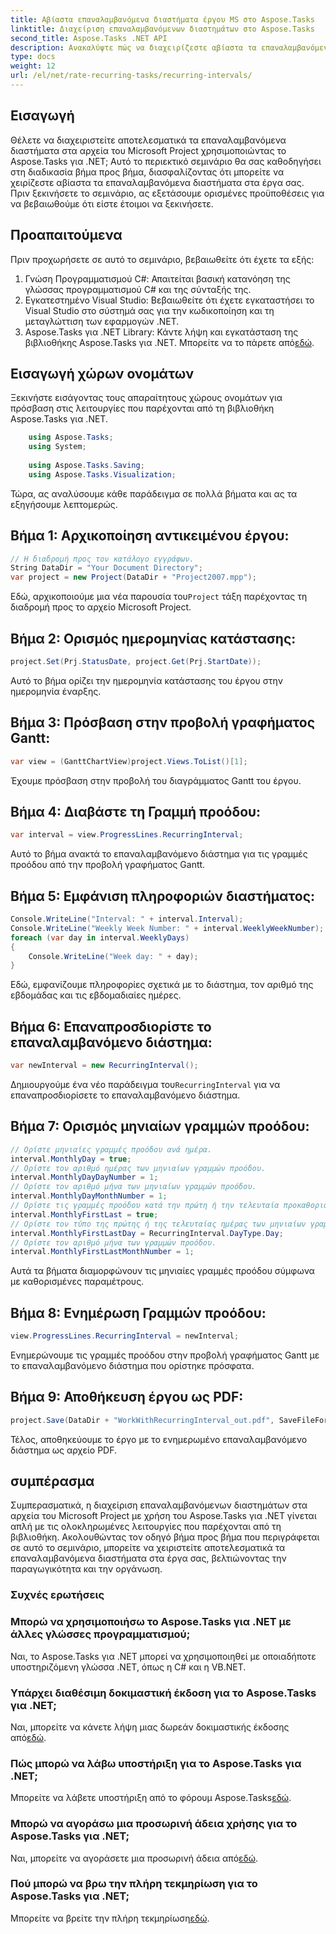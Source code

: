 ```yaml
---
title: Αβίαστα επαναλαμβανόμενα διαστήματα έργου MS στο Aspose.Tasks
linktitle: Διαχείριση επαναλαμβανόμενων διαστημάτων στο Aspose.Tasks
second_title: Aspose.Tasks .NET API
description: Ανακαλύψτε πώς να διαχειρίζεστε αβίαστα τα επαναλαμβανόμενα διαστήματα στο MS Project χρησιμοποιώντας το Aspose.Tasks για .NET.
type: docs
weight: 12
url: /el/net/rate-recurring-tasks/recurring-intervals/
---
```

## Εισαγωγή
Θέλετε να διαχειριστείτε αποτελεσματικά τα επαναλαμβανόμενα διαστήματα στα αρχεία του Microsoft Project χρησιμοποιώντας το Aspose.Tasks για .NET; Αυτό το περιεκτικό σεμινάριο θα σας καθοδηγήσει στη διαδικασία βήμα προς βήμα, διασφαλίζοντας ότι μπορείτε να χειρίζεστε αβίαστα τα επαναλαμβανόμενα διαστήματα στα έργα σας. Πριν ξεκινήσετε το σεμινάριο, ας εξετάσουμε ορισμένες προϋποθέσεις για να βεβαιωθούμε ότι είστε έτοιμοι να ξεκινήσετε.
## Προαπαιτούμενα
Πριν προχωρήσετε σε αυτό το σεμινάριο, βεβαιωθείτε ότι έχετε τα εξής:
1. Γνώση Προγραμματισμού C#: Απαιτείται βασική κατανόηση της γλώσσας προγραμματισμού C# και της σύνταξής της.
2. Εγκατεστημένο Visual Studio: Βεβαιωθείτε ότι έχετε εγκαταστήσει το Visual Studio στο σύστημά σας για την κωδικοποίηση και τη μεταγλώττιση των εφαρμογών .NET.
3. Aspose.Tasks για .NET Library: Κάντε λήψη και εγκατάσταση της βιβλιοθήκης Aspose.Tasks για .NET. Μπορείτε να το πάρετε από[εδώ](https://releases.aspose.com/tasks/net/).

## Εισαγωγή χώρων ονομάτων
Ξεκινήστε εισάγοντας τους απαραίτητους χώρους ονομάτων για πρόσβαση στις λειτουργίες που παρέχονται από τη βιβλιοθήκη Aspose.Tasks για .NET.
   
```csharp
    using Aspose.Tasks;
    using System;
    
    using Aspose.Tasks.Saving;
    using Aspose.Tasks.Visualization;
```
Τώρα, ας αναλύσουμε κάθε παράδειγμα σε πολλά βήματα και ας τα εξηγήσουμε λεπτομερώς.
## Βήμα 1: Αρχικοποίηση αντικειμένου έργου:
```csharp
// Η διαδρομή προς τον κατάλογο εγγράφων.
String DataDir = "Your Document Directory";
var project = new Project(DataDir + "Project2007.mpp");
```
Εδώ, αρχικοποιούμε μια νέα παρουσία του`Project` τάξη παρέχοντας τη διαδρομή προς το αρχείο Microsoft Project.
## Βήμα 2: Ορισμός ημερομηνίας κατάστασης:
```csharp
project.Set(Prj.StatusDate, project.Get(Prj.StartDate));
```
Αυτό το βήμα ορίζει την ημερομηνία κατάστασης του έργου στην ημερομηνία έναρξης.
## Βήμα 3: Πρόσβαση στην προβολή γραφήματος Gantt:
```csharp
var view = (GanttChartView)project.Views.ToList()[1];
```
Έχουμε πρόσβαση στην προβολή του διαγράμματος Gantt του έργου.
## Βήμα 4: Διαβάστε τη Γραμμή προόδου:
```csharp
var interval = view.ProgressLines.RecurringInterval;
```
Αυτό το βήμα ανακτά το επαναλαμβανόμενο διάστημα για τις γραμμές προόδου από την προβολή γραφήματος Gantt.
## Βήμα 5: Εμφάνιση πληροφοριών διαστήματος:
```csharp
Console.WriteLine("Interval: " + interval.Interval);
Console.WriteLine("Weekly Week Number: " + interval.WeeklyWeekNumber);
foreach (var day in interval.WeeklyDays)
{
    Console.WriteLine("Week day: " + day);
}
```
Εδώ, εμφανίζουμε πληροφορίες σχετικά με το διάστημα, τον αριθμό της εβδομάδας και τις εβδομαδιαίες ημέρες.
## Βήμα 6: Επαναπροσδιορίστε το επαναλαμβανόμενο διάστημα:
```csharp
var newInterval = new RecurringInterval();
```
 Δημιουργούμε ένα νέο παράδειγμα του`RecurringInterval` για να επαναπροσδιορίσετε το επαναλαμβανόμενο διάστημα.
## Βήμα 7: Ορισμός μηνιαίων γραμμών προόδου:
```csharp
// Ορίστε μηνιαίες γραμμές προόδου ανά ημέρα.
interval.MonthlyDay = true;
// Ορίστε τον αριθμό ημέρας των μηνιαίων γραμμών προόδου.
interval.MonthlyDayDayNumber = 1;
// Ορίστε τον αριθμό μήνα των μηνιαίων γραμμών προόδου.
interval.MonthlyDayMonthNumber = 1;
// Ορίστε τις γραμμές προόδου κατά την πρώτη ή την τελευταία προκαθορισμένη ημέρα.
interval.MonthlyFirstLast = true;
// Ορίστε τον τύπο της πρώτης ή της τελευταίας ημέρας των μηνιαίων γραμμών προόδου.
interval.MonthlyFirstLastDay = RecurringInterval.DayType.Day;
// Ορίστε τον αριθμό μήνα των γραμμών προόδου.
interval.MonthlyFirstLastMonthNumber = 1;
```
Αυτά τα βήματα διαμορφώνουν τις μηνιαίες γραμμές προόδου σύμφωνα με καθορισμένες παραμέτρους.
## Βήμα 8: Ενημέρωση Γραμμών προόδου:
```csharp
view.ProgressLines.RecurringInterval = newInterval;
```
Ενημερώνουμε τις γραμμές προόδου στην προβολή γραφήματος Gantt με το επαναλαμβανόμενο διάστημα που ορίστηκε πρόσφατα.
## Βήμα 9: Αποθήκευση έργου ως PDF:
```csharp
project.Save(DataDir + "WorkWithRecurringInterval_out.pdf", SaveFileFormat.Pdf);
```
Τέλος, αποθηκεύουμε το έργο με το ενημερωμένο επαναλαμβανόμενο διάστημα ως αρχείο PDF.

## συμπέρασμα
Συμπερασματικά, η διαχείριση επαναλαμβανόμενων διαστημάτων στα αρχεία του Microsoft Project με χρήση του Aspose.Tasks για .NET γίνεται απλή με τις ολοκληρωμένες λειτουργίες που παρέχονται από τη βιβλιοθήκη. Ακολουθώντας τον οδηγό βήμα προς βήμα που περιγράφεται σε αυτό το σεμινάριο, μπορείτε να χειριστείτε αποτελεσματικά τα επαναλαμβανόμενα διαστήματα στα έργα σας, βελτιώνοντας την παραγωγικότητα και την οργάνωση.
### Συχνές ερωτήσεις
### Μπορώ να χρησιμοποιήσω το Aspose.Tasks για .NET με άλλες γλώσσες προγραμματισμού;
Ναι, το Aspose.Tasks για .NET μπορεί να χρησιμοποιηθεί με οποιαδήποτε υποστηριζόμενη γλώσσα .NET, όπως η C# και η VB.NET.
### Υπάρχει διαθέσιμη δοκιμαστική έκδοση για το Aspose.Tasks για .NET;
 Ναι, μπορείτε να κάνετε λήψη μιας δωρεάν δοκιμαστικής έκδοσης από[εδώ](https://releases.aspose.com/).
### Πώς μπορώ να λάβω υποστήριξη για το Aspose.Tasks για .NET;
 Μπορείτε να λάβετε υποστήριξη από το φόρουμ Aspose.Tasks[εδώ](https://forum.aspose.com/c/tasks/15).
### Μπορώ να αγοράσω μια προσωρινή άδεια χρήσης για το Aspose.Tasks για .NET;
 Ναι, μπορείτε να αγοράσετε μια προσωρινή άδεια από[εδώ](https://purchase.aspose.com/temporary-license/).
### Πού μπορώ να βρω την πλήρη τεκμηρίωση για το Aspose.Tasks για .NET;
 Μπορείτε να βρείτε την πλήρη τεκμηρίωση[εδώ](https://reference.aspose.com/tasks/net/).